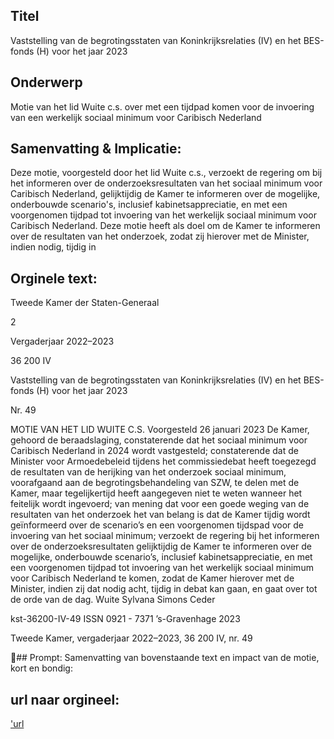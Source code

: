 ## Titel
Vaststelling van de begrotingsstaten van Koninkrijksrelaties (IV) en het BES-fonds (H) voor het jaar 2023
## Onderwerp
Motie van het lid Wuite c.s. over met een tijdpad komen voor de invoering van een werkelijk sociaal minimum voor Caribisch Nederland
## Samenvatting & Implicatie:

Deze motie, voorgesteld door het lid Wuite c.s., verzoekt de regering om bij het informeren over de onderzoeksresultaten van het sociaal minimum voor Caribisch Nederland, gelijktijdig de Kamer te informeren over de mogelijke, onderbouwde scenario's, inclusief kabinetsappreciatie, en met een voorgenomen tijdpad tot invoering van het werkelijk sociaal minimum voor Caribisch Nederland. Deze motie heeft als doel om de Kamer te informeren over de resultaten van het onderzoek, zodat zij hierover met de Minister, indien nodig, tijdig in
## Orginele text:


Tweede Kamer der Staten-Generaal

2

Vergaderjaar 2022–2023

36 200 IV

Vaststelling van de begrotingsstaten van
Koninkrijksrelaties (IV) en het BES-fonds (H)
voor het jaar 2023

Nr. 49

MOTIE VAN HET LID WUITE C.S.
Voorgesteld 26 januari 2023
De Kamer,
gehoord de beraadslaging,
constaterende dat het sociaal minimum voor Caribisch Nederland in 2024
wordt vastgesteld;
constaterende dat de Minister voor Armoedebeleid tijdens het commissiedebat heeft toegezegd de resultaten van de herijking van het onderzoek
sociaal minimum, voorafgaand aan de begrotingsbehandeling van SZW,
te delen met de Kamer, maar tegelijkertijd heeft aangegeven niet te weten
wanneer het feitelijk wordt ingevoerd;
van mening dat voor een goede weging van de resultaten van het
onderzoek het van belang is dat de Kamer tijdig wordt geïnformeerd over
de scenario’s en een voorgenomen tijdspad voor de invoering van het
sociaal minimum;
verzoekt de regering bij het informeren over de onderzoeksresultaten
gelijktijdig de Kamer te informeren over de mogelijke, onderbouwde
scenario’s, inclusief kabinetsappreciatie, en met een voorgenomen tijdpad
tot invoering van het werkelijk sociaal minimum voor Caribisch Nederland
te komen, zodat de Kamer hierover met de Minister, indien zij dat nodig
acht, tijdig in debat kan gaan,
en gaat over tot de orde van de dag.
Wuite
Sylvana Simons
Ceder

kst-36200-IV-49
ISSN 0921 - 7371
’s-Gravenhage 2023

Tweede Kamer, vergaderjaar 2022–2023, 36 200 IV, nr. 49

## Prompt:
Samenvatting van bovenstaande text en impact van de motie, kort en bondig:

## url naar orgineel:
['url](https://gegevensmagazijn.tweedekamer.nl/OData/v4/2.0/Document(3026ec9c-b0fe-403e-a901-364e0a45bbaa)/resource)
